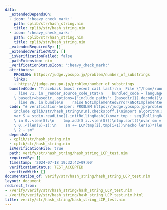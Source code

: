```yaml
---
data:
  _extendedDependsOn:
  - icon: ':heavy_check_mark:'
    path: cplib/str/hash_string.nim
    title: cplib/str/hash_string.nim
  - icon: ':heavy_check_mark:'
    path: cplib/str/hash_string.nim
    title: cplib/str/hash_string.nim
  _extendedRequiredBy: []
  _extendedVerifiedWith: []
  _isVerificationFailed: false
  _pathExtension: nim
  _verificationStatusIcon: ':heavy_check_mark:'
  attributes:
    PROBLEM: https://judge.yosupo.jp/problem/number_of_substrings
    links:
    - https://judge.yosupo.jp/problem/number_of_substrings
  bundledCode: "Traceback (most recent call last):\n  File \"/home/runner/.local/lib/python3.10/site-packages/onlinejudge_verify/documentation/build.py\"\
    , line 71, in _render_source_code_stat\n    bundled_code = language.bundle(stat.path,\
    \ basedir=basedir, options={'include_paths': [basedir]}).decode()\n  File \"/home/runner/.local/lib/python3.10/site-packages/onlinejudge_verify/languages/nim.py\"\
    , line 86, in bundle\n    raise NotImplementedError\nNotImplementedError\n"
  code: "# verification-helper: PROBLEM https://judge.yosupo.jp/problem/number_of_substrings\n\
    include cplib/str/hash_string\n\n{.checks:off.}\nimport algorithm,sequtils,strutils\n\
    var S = stdin.readLine().initRollingHash()\nvar tmp : seq[RollingHash]\nfor i\
    \ in 0..<len(S):\n    tmp.add(S[i..<len(S)])\ntmp.sort()\nvar sm = 0\nfor i in\
    \ 0..<(len(S)-1):\n    sm += LCP(tmp[i],tmp[i+1])\necho len(S)*(len(S)+1) div\
    \ 2 - sm"
  dependsOn:
  - cplib/str/hash_string.nim
  - cplib/str/hash_string.nim
  isVerificationFile: true
  path: verify/str/hash_string/hash_string_LCP_test.nim
  requiredBy: []
  timestamp: '2024-07-18 19:32:42+09:00'
  verificationStatus: TEST_ACCEPTED
  verifiedWith: []
documentation_of: verify/str/hash_string/hash_string_LCP_test.nim
layout: document
redirect_from:
- /verify/verify/str/hash_string/hash_string_LCP_test.nim
- /verify/verify/str/hash_string/hash_string_LCP_test.nim.html
title: verify/str/hash_string/hash_string_LCP_test.nim
---
```

